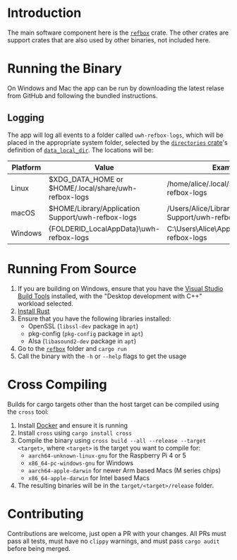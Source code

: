 # Introduction

The main software component here is the [`refbox`](refbox) crate. The other crates are support crates that are also used by other binaries, not included here.

# Running the Binary

On Windows and Mac the app can be run by downloading the latest relase from GitHub and following the bundled instructions.

## Logging

The app will log all events to a folder called `uwh-refbox-logs`, which will be placed in the appropriate system folder, selected by the [`directories` crate](https://crates.io/crates/directories)'s definition of [`data_local_dir`](https://docs.rs/directories/4.0.1/directories/struct.BaseDirs.html#method.data_local_dir). The locations will be:

| Platform | Value                                                | Example                                                  |
| -------- | ---------------------------------------------------- | -------------------------------------------------------- |
| Linux    | $XDG_DATA_HOME or $HOME/.local/share/uwh-refbox-logs | /home/alice/.local/share/uwh-refbox-logs                 |
| macOS    | $HOME/Library/Application Support/uwh-refbox-logs    | /Users/Alice/Library/Application Support/uwh-refbox-logs |
| Windows  | {FOLDERID_LocalAppData}\uwh-refbox-logs              | C:\Users\Alice\AppData\Local\uwh-refbox-logs             |

# Running From Source

1. If you are building on Windows, ensure that you have the [Visual Studio Build Tools](https://visualstudio.microsoft.com/visual-cpp-build-tools/) installed, with the "Desktop development with C++" workload selected.
2. [Install Rust](https://rustup.rs/)
3. Ensure that you have the following libraries installed: 
   - OpenSSL (`libssl-dev` package in `apt`)
   - pkg-config (`pkg-config` package in `apt`)
   - Alsa (`libasound2-dev` package in `apt`)
4. Go to the [`refbox`](refbox) folder and `cargo run`
5. Call the binary with the `-h` or `--help` flags to get the usage

# Cross Compiling

Builds for cargo targets other than the host target can be compiled using the `cross` tool:

1. Install [Docker](https://www.docker.com/products/docker-desktop/) and ensure it is running
2. Install `cross` using `cargo install cross`
3. Compile the binary using `cross build --all --release --target <target>`, where `<target>` is the target you want to compile for:
   - `aarch64-unknown-linux-gnu` for the Raspberry Pi 4 or 5
   - `x86_64-pc-windows-gnu` for Windows
   - `aarch64-apple-darwin` for newer Arm based Macs (M series chips)
   - `x86_64-apple-darwin` for Intel based Macs
4. The resulting binaries will be in the `target/<target>/release` folder.

# Contributing

Contributions are welcome, just open a PR with your changes. All PRs must pass all tests, must have no `clippy` warnings, and must pass `cargo audit` before being merged.
